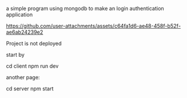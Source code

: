 a simple program using mongodb to make an login authentication application

https://github.com/user-attachments/assets/c64fa1d6-ae48-458f-b52f-ae6ab24239e2

Project is not deployed

start by 

cd client
npm run dev

another page:

cd server 
npm start
